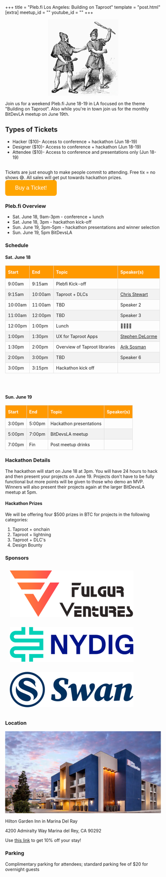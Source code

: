 +++
title = "Pleb.fi Los Angeles: Building on Taproot"
template = "post.html"
[extra]
meetup_id = ""
youtube_id = ""
+++

<style>

td, th {
  border: 1px solid #ddd;
  padding: 8px;
}

tr:nth-child(even){background-color: #f2f2f2;}

tr:hover {background-color: #ddd;}

th {
  padding-top: 12px;
  padding-bottom: 12px;
  text-align: left;
  background-color: #FF9900;
  color: white;
}
</style>

<div style="text-align: center;">

![Roman Plebeians](/plebfi/roman-plebeians-granger.jpg "Roman Plebeians")

</div>

Join us for a weekend Pleb.fi June 18-19 in LA focused on the theme "Building on Taproot".
Also while you're in town join us for the monthly BitDevLA meetup on June 19th.

## Types of Tickets
* Hacker ($10)- Access to conference + hackathon (Jun 18-19)
* Designer ($10)- Access to conference + hackathon (Jun 18-19)
* Attendee ($10)- Access to conference and presentations only (Jun 18-19)
<br>
Tickets are just enough to make people commit to attending. Free tix = no shows 😅. All sales will get put towards hackathon prizes.

<form action="https://btcpay602301.lndyn.com/apps/3vCeTukH4hGgf9LVFiQwJ8LS2qUN/pos" method="get" target="_blank">
    <button type="submit" 
        style="
            background-color: orange;
            border: none;
            color: white; padding: 15px 32px;
            text-align: center;
            text-decoration: none;
            display: inline-block;
            font-size: 18px;
            border-radius: 8px;
            transition-duration: 0.4s;
        " 
    >Buy a Ticket!</button>
</form>

### Pleb.fi Overview

* Sat. June 18, 9am-3pm - conference + lunch
* Sat. June 18, 3pm - hackathon kick-off
* Sun. June 19, 3pm-5pm - hackathon presentations and winner selection
* Sun. June 19, 5pm BitDevsLA

### Schedule

#### Sat. June 18
| Start | End | Topic | Speaker(s) |
| --- | --- | --- | --- |
| 9:00am | 9:15am | Plebfi Kick-off| |
| 9:15am | 10:00am | Taproot + DLCs | [Chris Stewart](https://twitter.com/Chris_Stewart_5) |
| 10:00am | 11:00am | TBD | Speaker 2 |
| 11:00am | 12:00pm | TBD | Speaker 3 |
| 12:00pm | 1:00pm | Lunch | 🍕🌮🍺🥤 |
| 1:00pm | 1:30pm | UX for Taproot Apps | [Stephen DeLorme](https://twitter.com/StephenDeLorme) |
| 1:30pm | 2:00pm | Overview of Taproot libraries | [Arik Sosman](https://twitter.com/arikaleph) |
| 2:00pm | 3:00pm | TBD | Speaker 6 |
| 3:00pm | 3:15pm | Hackathon kick off | |

<br/>
<br/>

#### Sun. June 19
| Start | End  | Topic | Speaker(s) |
| --- | --- | --- | --- |
| 3:00pm | 5:00pm | Hackathon presentations | |
| 5:00pm | 7:00pm | BitDevsLA meetup | |
| 7:00pm | Fin | Post meetup drinks | |

### Hackathon Details

The hackathon will start on June 18 at 3pm. You will have 24 hours to hack and then present your projects on June 19. Projects don't have to be fully functional but more points will be given to those who demo an MVP. Winners will also present their projects again at the larger BitDevsLA meetup at 5pm.

#### Hackathon Prizes
We will be offering four $500 prizes in BTC for projects in the following categories:
1. Taproot + onchain
2. Taproot + lightning
3. Taproot + DLC's
4. Design Bounty

### Sponsors

<div style="img-align:left;inline-block;padding:0px">

<style>
.logo img { padding: 15px; }
</style>

<span class="logo">

[![Fulgur Ventures](/plebfi/fulgur_ventures.svg "Fulgur Ventures")](https://fulgur.ventures/)
[![NY DIG](/plebfi/nydig.svg "NY DIG")](https://nydig.com/)
[![Swan Bitcoin](/plebfi/swan.svg "Swan Bitcoin")](https://app.swanbitcoin.com/)

</span>
</div>

### Location

![image](/plebfi/hotel.png)

Hilton Garden Inn in Marina Del Ray

4200 Admiralty Way Marina del Rey, CA 90292

Use [this link](https://www.hilton.com/en/book/reservation/deeplink/?ctyhocn=LAXDRGI&corporateCode=2686546) to get 10% off your stay!

### Parking

Complimentary parking for attendees; standard parking fee of $20 for overnight guests




